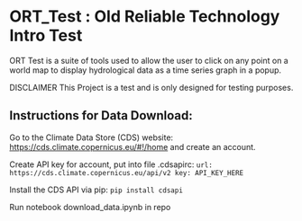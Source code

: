 # ORT_Test : Old Reliable Technology Intro Test
 ORT Test is a suite of tools used to allow the user to click on any point on a world map to display hydrological data as a time series graph in a popup.

 DISCLAIMER This Project is a test and is only designed for testing purposes. 

 ## Instructions for Data Download:
 Go to the Climate Data Store (CDS) website: https://cds.climate.copernicus.eu/#!/home and create an account.
 
 Create API key for account, put into file .cdsapirc:
 `url: https://cds.climate.copernicus.eu/api/v2
 key: API_KEY_HERE`
 
 Install the CDS API via pip:
 `pip install cdsapi`

 Run notebook download_data.ipynb in repo


